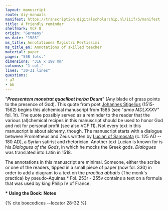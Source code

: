```yaml
---
layout: manuscript
route: diy-manuals
manifest: https://transcription.digitalscholarship.nl/iiif/5/manifest
title: A friendly reminder
shelfmark: VCF 8
origin: "Germany"
ms_date: "1585"
ms_title: Annotationes Magistri Pertissimi
ms_title_en: Annotations of skilled teacher
material: paper
pages: "558 fols."
dimensions: "316 x 198 mm"
columns: "1 col."
lines: "30-31 lines"
questions:
- a7
- b6
---
```


"***Praesentem monstrat quaelibet herba Deum***" (Any blade of grass
points to the presence of God). This quote from poet [Johannes
Stigelius](https://de.wikipedia.org/wiki/Johann_Stigel) (1515-1562)
begins this alchemical manuscript from 1585 (see "*anno MDLXXXV"* fol.
1r). The quote possibly served as a reminder to the reader that the
various (al)chemical recipes in this manuscript should be used to honor
God and not for personal profit (see also VCF 11). Not every text in
this manuscript is about alchemy, though. The manuscript starts with a
dialogue between Prometheus and Zeus written by [Lucian of
Samosata](https://en.wikipedia.org/wiki/Lucian) (c. 125 AD -- 180 AD), a
Syrian satirist and rhetorician. Another text Lucian is known for is his
*Dialogues of the Gods*, in which he mocks the Greek gods. *Dialogues* was
translated into Latin in 1518.

The annotations in this manuscript are minimal. Someone, either the
scribe or one of the readers, tipped in a small piece of paper (now fol.
330) in order to add a diagram to a text on the *practica abbatis* (The
monk's practica) by pseudo-Aquinas.\* Fol. 253r - 255v contains a text on
a formula that was used by king Philip IV of France.

**\* Using the Book: Notes**

{% cite boecodices --locator 28-32 %}